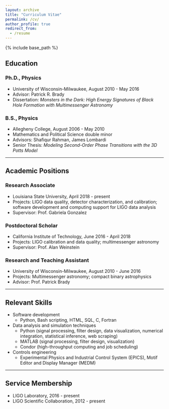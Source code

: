 ```yaml
---
layout: archive
title: "Curriculum Vitae"
permalink: /cv/
author_profile: true
redirect_from:
  - /resume
---
```


{% include base_path %}

## Education

### Ph.D., Physics

* University of Wisconsin-Milwaukee, August 2010 - May 2016
* Advisor: Patrick R. Brady
* Dissertation: *Monsters in the Dark: High Energy Signatures of Black Hole Formation with Multimessenger Astronomy*

### B.S., Physics

* Allegheny College, August 2006 - May 2010
* Mathematics and Political Science double minor
* Advisors: Shafiqur Rahman, James Lombardi
* Senior Thesis: *Modeling Second-Order Phase Transitions with the 3D Potts Model*

---
## Academic Positions

### Research Associate

* Louisiana State University, April 2018 - present
* Projects: LIGO data quality, detector characterization, and calibration; software development and computing support for LIGO data analysis
* Supervisor: Prof. Gabriela Gonzalez

### Postdoctoral Scholar

* California Institute of Technology, June 2016 - April 2018
* Projects: LIGO calibration and data quality; multimessenger astronomy
* Supervisor: Prof. Alan Weinstein

### Research and Teaching Assistant

* University of Wisconsin-Milwaukee, August 2010 - June 2016
* Projects: Multimessenger astronomy; compact binary astrophysics
* Advisor: Prof. Patrick Brady

---
## Relevant Skills

* Software development
  * Python, Bash scripting, HTML, SQL, C, Fortran
* Data analysis and simulation techniques
  * Python (signal processing, filter design, data visualization, numerical integration, statistical inference, web scraping)
  * MATLAB (signal processing, filter design, visualization)
  * Condor (high-throughput computing and job scheduling)
* Controls engineering
  * Experimental Physics and Industrial Control System (EPICS), Motif Editor and Display Manager (MEDM)

---
## Service Membership

* LIGO Laboratory, 2016 - present
* LIGO Scientific Collaboration, 2012 - present
